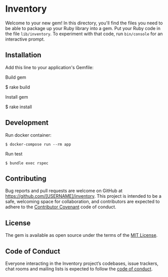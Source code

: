 # Inventory

Welcome to your new gem! In this directory, you'll find the files you need to be able to package up your Ruby library into a gem. Put your Ruby code in the file `lib/inventory`. To experiment with that code, run `bin/console` for an interactive prompt.


## Installation

Add this line to your application's Gemfile:

Build gem

   $ rake build

Install gem

   $ rake install

## Development

Run docker container:

    $ docker-compose run --rm app

Run test
   
    $ bundle exec rspec

## Contributing

Bug reports and pull requests are welcome on GitHub at https://github.com/[USERNAME]/inventory. This project is intended to be a safe, welcoming space for collaboration, and contributors are expected to adhere to the [Contributor Covenant](http://contributor-covenant.org) code of conduct.

## License

The gem is available as open source under the terms of the [MIT License](https://opensource.org/licenses/MIT).

## Code of Conduct

Everyone interacting in the Inventory project’s codebases, issue trackers, chat rooms and mailing lists is expected to follow the [code of conduct](https://github.com/[USERNAME]/inventory/blob/master/CODE_OF_CONDUCT.md).
